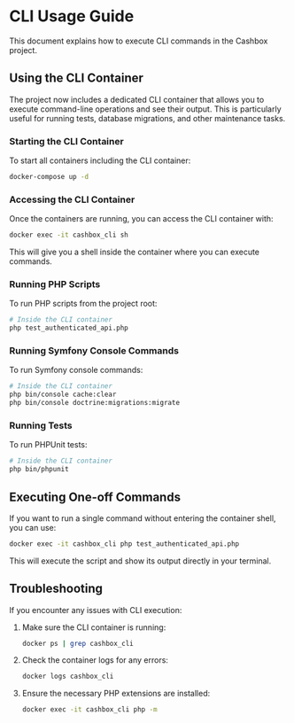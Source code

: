 # CLI Usage Guide

This document explains how to execute CLI commands in the Cashbox project.

## Using the CLI Container

The project now includes a dedicated CLI container that allows you to execute command-line operations and see their output. This is particularly useful for running tests, database migrations, and other maintenance tasks.

### Starting the CLI Container

To start all containers including the CLI container:

```bash
docker-compose up -d
```

### Accessing the CLI Container

Once the containers are running, you can access the CLI container with:

```bash
docker exec -it cashbox_cli sh
```

This will give you a shell inside the container where you can execute commands.

### Running PHP Scripts

To run PHP scripts from the project root:

```bash
# Inside the CLI container
php test_authenticated_api.php
```

### Running Symfony Console Commands

To run Symfony console commands:

```bash
# Inside the CLI container
php bin/console cache:clear
php bin/console doctrine:migrations:migrate
```

### Running Tests

To run PHPUnit tests:

```bash
# Inside the CLI container
php bin/phpunit
```

## Executing One-off Commands

If you want to run a single command without entering the container shell, you can use:

```bash
docker exec -it cashbox_cli php test_authenticated_api.php
```

This will execute the script and show its output directly in your terminal.

## Troubleshooting

If you encounter any issues with CLI execution:

1. Make sure the CLI container is running:
   ```bash
   docker ps | grep cashbox_cli
   ```

2. Check the container logs for any errors:
   ```bash
   docker logs cashbox_cli
   ```

3. Ensure the necessary PHP extensions are installed:
   ```bash
   docker exec -it cashbox_cli php -m
   ```
